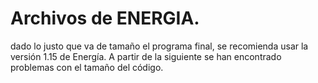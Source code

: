 Archivos de ENERGIA.
====================
dado lo justo que va de tamaño el programa final, se recomienda usar la versión 1.15 de Energía. 
A partir de la siguiente se han encontrado problemas con el tamaño del código.
